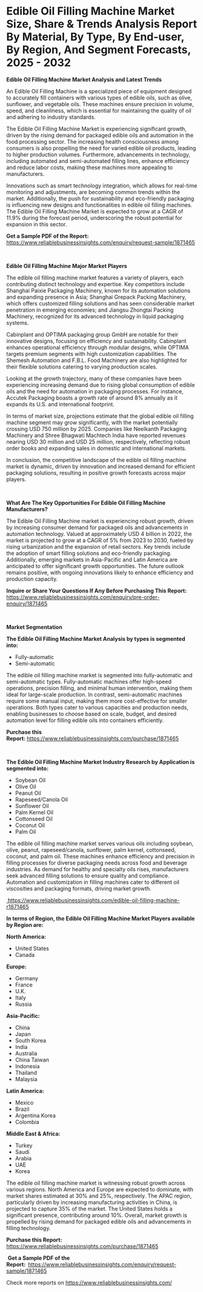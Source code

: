 <p><h1>Edible Oil Filling Machine Market Size, Share & Trends Analysis Report By Material, By Type, By End-user, By Region, And Segment Forecasts, 2025 - 2032</h1></p><p><strong>Edible Oil Filling Machine Market Analysis and Latest Trends</strong></p>
<p><p>An Edible Oil Filling Machine is a specialized piece of equipment designed to accurately fill containers with various types of edible oils, such as olive, sunflower, and vegetable oils. These machines ensure precision in volume, speed, and cleanliness, which is essential for maintaining the quality of oil and adhering to industry standards. </p><p>The Edible Oil Filling Machine Market is experiencing significant growth, driven by the rising demand for packaged edible oils and automation in the food processing sector. The increasing health consciousness among consumers is also propelling the need for varied edible oil products, leading to higher production volumes. Furthermore, advancements in technology, including automated and semi-automated filling lines, enhance efficiency and reduce labor costs, making these machines more appealing to manufacturers.</p><p>Innovations such as smart technology integration, which allows for real-time monitoring and adjustments, are becoming common trends within the market. Additionally, the push for sustainability and eco-friendly packaging is influencing new designs and functionalities in edible oil filling machines. The Edible Oil Filling Machine Market is expected to grow at a CAGR of 11.9% during the forecast period, underscoring the robust potential for expansion in this sector.</p></p>
<p><strong>Get a Sample PDF of the Report:&nbsp;</strong> <a href="https://www.reliablebusinessinsights.com/enquiry/request-sample/1871465?utm_campaign=2302&utm_medium=2&utm_source=Github&utm_content=ia&utm_term=11042025&utm_id=edible-oil-filling-machine">https://www.reliablebusinessinsights.com/enquiry/request-sample/1871465</a></p>
<p>&nbsp;</p>
<p><strong>Edible Oil Filling Machine Major Market Players</strong></p>
<p><p>The edible oil filling machine market features a variety of players, each contributing distinct technology and expertise. Key competitors include Shanghai Paixie Packaging Machinery, known for its automation solutions and expanding presence in Asia; Shanghai Grepack Packing Machinery, which offers customized filling solutions and has seen considerable market penetration in emerging economies; and Jiangsu Zhongtai Packing Machinery, recognized for its advanced technology in liquid packaging systems.</p><p>Cabinplant and OPTIMA packaging group GmbH are notable for their innovative designs, focusing on efficiency and sustainability. Cabinplant enhances operational efficiency through modular designs, while OPTIMA targets premium segments with high customization capabilities. The Shemesh Automation and F.B.L. Food Machinery are also highlighted for their flexible solutions catering to varying production scales.</p><p>Looking at the growth trajectory, many of these companies have been experiencing increasing demand due to rising global consumption of edible oils and the need for automation in packaging processes. For instance, Accutek Packaging boasts a growth rate of around 8% annually as it expands its U.S. and international footprint.</p><p>In terms of market size, projections estimate that the global edible oil filling machine segment may grow significantly, with the market potentially crossing USD 750 million by 2025. Companies like Neelkanth Packaging Machinery and Shree Bhagwati Machtech India have reported revenues nearing USD 30 million and USD 25 million, respectively, reflecting robust order books and expanding sales in domestic and international markets.</p><p>In conclusion, the competitive landscape of the edible oil filling machine market is dynamic, driven by innovation and increased demand for efficient packaging solutions, resulting in positive growth forecasts across major players.</p></p>
<p>&nbsp;</p>
<p><strong>What Are The Key Opportunities For Edible Oil Filling Machine Manufacturers?</strong></p>
<p><p>The Edible Oil Filling Machine market is experiencing robust growth, driven by increasing consumer demand for packaged oils and advancements in automation technology. Valued at approximately USD 4 billion in 2022, the market is projected to grow at a CAGR of 5% from 2023 to 2030, fueled by rising urbanization and the expansion of retail sectors. Key trends include the adoption of smart filling solutions and eco-friendly packaging. Additionally, emerging markets in Asia-Pacific and Latin America are anticipated to offer significant growth opportunities. The future outlook remains positive, with ongoing innovations likely to enhance efficiency and production capacity.</p></p>
<p><strong>Inquire or Share Your Questions If Any Before Purchasing This Report:</strong> <a href="https://www.reliablebusinessinsights.com/enquiry/pre-order-enquiry/1871465?utm_campaign=2302&utm_medium=2&utm_source=Github&utm_content=ia&utm_term=11042025&utm_id=edible-oil-filling-machine">https://www.reliablebusinessinsights.com/enquiry/pre-order-enquiry/1871465</a></p>
<p>&nbsp;</p>
<p><strong>Market Segmentation</strong></p>
<p><strong>The Edible Oil Filling Machine Market Analysis by types is segmented into:</strong></p>
<p><ul><li>Fully-automatic</li><li>Semi-automatic</li></ul></p>
<p><p>The edible oil filling machine market is segmented into fully-automatic and semi-automatic types. Fully-automatic machines offer high-speed operations, precision filling, and minimal human intervention, making them ideal for large-scale production. In contrast, semi-automatic machines require some manual input, making them more cost-effective for smaller operations. Both types cater to various capacities and production needs, enabling businesses to choose based on scale, budget, and desired automation level for filling edible oils into containers efficiently.</p></p>
<p><strong>Purchase this Report:&nbsp;</strong><a href="https://www.reliablebusinessinsights.com/purchase/1871465?utm_campaign=2302&utm_medium=2&utm_source=Github&utm_content=ia&utm_term=11042025&utm_id=edible-oil-filling-machine">https://www.reliablebusinessinsights.com/purchase/1871465</a></p>
<p>&nbsp;</p>
<p><strong>The Edible Oil Filling Machine Market Industry Research by Application is segmented into:</strong></p>
<p><ul><li>Soybean Oil</li><li>Olive Oil</li><li>Peanut Oil</li><li>Rapeseed/Canola Oil</li><li>Sunflower Oil</li><li>Palm Kernel Oil</li><li>Cottonseed Oil</li><li>Coconut Oil</li><li>Palm Oil</li></ul></p>
<p><p>The edible oil filling machine market serves various oils including soybean, olive, peanut, rapeseed/canola, sunflower, palm kernel, cottonseed, coconut, and palm oil. These machines enhance efficiency and precision in filling processes for diverse packaging needs across food and beverage industries. As demand for healthy and specialty oils rises, manufacturers seek advanced filling solutions to ensure quality and compliance. Automation and customization in filling machines cater to different oil viscosities and packaging formats, driving market growth.</p></p>
<p><a href="https://www.reliablebusinessinsights.com/edible-oil-filling-machine-r1871465?utm_campaign=2302&utm_medium=2&utm_source=Github&utm_content=ia&utm_term=11042025&utm_id=edible-oil-filling-machine">&nbsp;https://www.reliablebusinessinsights.com/edible-oil-filling-machine-r1871465</a></p>
<p><strong>In terms of Region, the Edible Oil Filling Machine Market Players available by Region are:</strong></p>
<p>
    <p> <strong> North America: </strong>
        <ul>
            <li>United States</li>
            <li>Canada</li>
        </ul>
        </p> 
    <p> <strong> Europe: </strong>
        <ul>
            <li>Germany</li>
            <li>France</li>
            <li>U.K.</li>
            <li>Italy</li>
            <li>Russia</li>
        </ul>
        </p> 
    <p> <strong> Asia-Pacific: </strong>
        <ul>
            <li>China</li>
            <li>Japan</li>
            <li>South Korea</li>
            <li>India</li>
            <li>Australia</li>
            <li>China Taiwan</li>
            <li>Indonesia</li>
            <li>Thailand</li>
            <li>Malaysia</li>
        </ul>
        </p> 
    <p> <strong> Latin America: </strong>
        <ul>
            <li>Mexico</li>
            <li>Brazil</li>
            <li>Argentina Korea</li>
            <li>Colombia</li>
        </ul>
        </p> 
    <p> <strong> Middle East & Africa: </strong>
        <ul>
            <li>Turkey</li>
            <li>Saudi</li>
            <li>Arabia</li>
            <li>UAE</li>
            <li>Korea</li>
        </ul>
    </p>
    </p>
<p><p>The edible oil filling machine market is witnessing robust growth across various regions. North America and Europe are expected to dominate, with market shares estimated at 30% and 25%, respectively. The APAC region, particularly driven by increasing manufacturing activities in China, is projected to capture 35% of the market. The United States holds a significant presence, contributing around 10%. Overall, market growth is propelled by rising demand for packaged edible oils and advancements in filling technology.</p></p>
<p><strong>Purchase this Report: </strong><a href="https://www.reliablebusinessinsights.com/purchase/1871465?utm_campaign=2302&utm_medium=2&utm_source=Github&utm_content=ia&utm_term=11042025&utm_id=edible-oil-filling-machine">https://www.reliablebusinessinsights.com/purchase/1871465</a></p>
<p>&nbsp;<strong>Get a Sample PDF of the Report:&nbsp;&nbsp;</strong><a href="https://www.reliablebusinessinsights.com/enquiry/request-sample/1871465?utm_campaign=2302&utm_medium=2&utm_source=Github&utm_content=ia&utm_term=11042025&utm_id=edible-oil-filling-machine">https://www.reliablebusinessinsights.com/enquiry/request-sample/1871465</a></p>
<p><strong></strong></p>
<p>Check more reports on <a href="https://www.reliablebusinessinsights.com/?utm_campaign=2302&utm_medium=2&utm_source=Github&utm_content=ia&utm_term=11042025&utm_id=edible-oil-filling-machine">https://www.reliablebusinessinsights.com/</a></p>